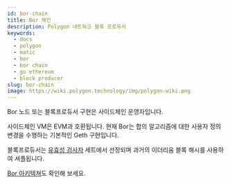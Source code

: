 ```yaml
---
id: bor-chain
title: Bor 체인
description: Polygon 네트워크 블록 프로듀서
keywords:
  - docs
  - polygon
  - matic
  - bor
  - bor chain
  - go ethereum
  - block producer
slug: bor-chain
image: https://wiki.polygon.technology/img/polygon-wiki.png
---
```


Bor 노드 또는 블록프로듀서 구현은 사이드체인 운영자입니다.

사이드체인 VM은 EVM과 호환됩니다. 현재 Bor는 합의 알고리즘에 대한 사용자 정의 변경을 수행하는 기본적인 Geth 구현입니다.

블록프로듀서는 [유효성 검사자](/docs/maintain/glossary.md#validator) 세트에서 선정되며 과거의 이더리움 블록 해시를 사용하여 셔플됩니다.

[Bor 아키텍쳐](/docs/pos/bor/overview)도 확인해 보세요.
